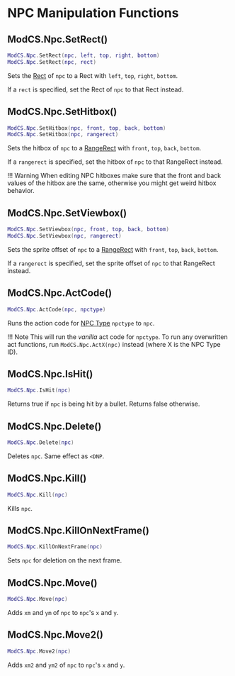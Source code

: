 # NPC Manipulation Functions

## ModCS.Npc.SetRect()

```lua
ModCS.Npc.SetRect(npc, left, top, right, bottom)
ModCS.Npc.SetRect(npc, rect)
```

Sets the [Rect](/api/drawing/rect/) of `npc` to a Rect with `left`, `top`, `right`, `bottom`.

If a `rect` is specified, set the Rect of `npc` to that Rect instead.

## ModCS.Npc.SetHitbox()

```lua
ModCS.Npc.SetHitbox(npc, front, top, back, bottom)
ModCS.Npc.SetHitbox(npc, rangerect)
```

Sets the hitbox of `npc` to a [RangeRect](/api/objects/range/) with `front`, `top`, `back`, `bottom`.

If a `rangerect` is specified, set the hitbox of `npc` to that RangeRect instead.

!!! Warning
	When editing NPC hitboxes make sure that the front and back values of the hitbox are the same, otherwise you might get weird hitbox behavior.

## ModCS.Npc.SetViewbox()

```lua
ModCS.Npc.SetViewbox(npc, front, top, back, bottom)
ModCS.Npc.SetViewbox(npc, rangerect)
```

Sets the sprite offset of `npc` to a [RangeRect](/api/objects/range/) with `front`, `top`, `back`, `bottom`.

If a `rangerect` is specified, set the sprite offset of `npc` to that RangeRect instead.

## ModCS.Npc.ActCode()

```lua
ModCS.Npc.ActCode(npc, npctype)
```

Runs the action code for [NPC Type](/api/objects/npc/id/) `npctype` to `npc`.

!!! Note
	This will run the *vanilla* act code for `npctype`. To run any overwritten act functions, run `ModCS.Npc.ActX(npc)` instead (where X is the NPC Type ID). 

## ModCS.Npc.IsHit()

```lua
ModCS.Npc.IsHit(npc)
```

Returns true if `npc` is being hit by a bullet. Returns false otherwise.

## ModCS.Npc.Delete()

```lua
ModCS.Npc.Delete(npc)
```

Deletes `npc`. Same effect as `<DNP`.

## ModCS.Npc.Kill()

```lua
ModCS.Npc.Kill(npc)
```

Kills `npc`.

## ModCS.Npc.KillOnNextFrame()

```lua
ModCS.Npc.KillOnNextFrame(npc)
```

Sets `npc` for deletion on the next frame.

## ModCS.Npc.Move()

```lua
ModCS.Npc.Move(npc)
```

Adds `xm` and `ym` of `npc` to `npc`'s `x` and `y`. 

## ModCS.Npc.Move2()

```lua
ModCS.Npc.Move2(npc)
```

Adds `xm2` and `ym2` of `npc` to `npc`'s `x` and `y`. 
